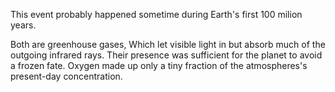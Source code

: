 This event probably happened sometime during Earth's first 100 milion years.

Both are greenhouse gases, Which let visible light in but absorb much of the outgoing infrared rays.
Their presence was sufficient for the planet to avoid a frozen fate.
Oxygen made up only a tiny fraction of the atmospheres's present-day concentration.
